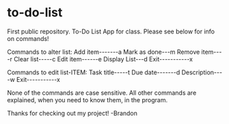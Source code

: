# to-do-list
First public repository. To-Do List App for class. 
Please see below for info on commands!

Commands to alter list:
Add item-------a
Mark as done---m
Remove item----r
Clear list-----c
Edit item------e
Display List---d
Exit-----------x


Commands to edit list-ITEM:
Task title-----t
Due date-------d
Description----w
Exit-----------x

None of the commands are case sensitive. 
All other commands are explained, when you need to know them, in the program.

Thanks for checking out my project!
-Brandon
